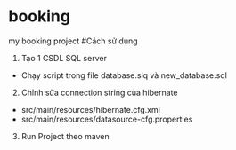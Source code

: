 # booking
my booking project
#Cách sử dụng
1. Tạo 1 CSDL SQL server
- Chạy script trong file database.slq và new_database.sql
2. Chỉnh sửa connection string của hibernate
- src/main/resources/hibernate.cfg.xml
- src/main/resources/datasource-cfg.properties
3. Run Project theo maven
